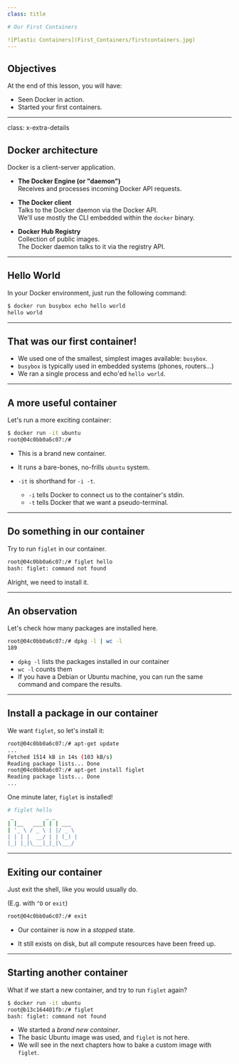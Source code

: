 ```yaml
---
class: title

# Our First Containers

![Plastic Containers](First_Containers/firstcontainers.jpg)
---
```



## Objectives

At the end of this lesson, you will have:

* Seen Docker in action.
* Started your first containers.
---
class: x-extra-details

## Docker architecture

Docker is a client-server application.

* **The Docker Engine (or "daemon")**
  <br/>Receives and processes incoming Docker API requests.

* **The Docker client**
  <br/>Talks to the Docker daemon via the Docker API.
  <br/>We'll use mostly the CLI embedded within the `docker` binary.
 
* **Docker Hub Registry**
  <br/>Collection of public images.
  <br/>The Docker daemon talks to it via the registry API.
 
---
## Hello World

In your Docker environment, just run the following command:

```bash
$ docker run busybox echo hello world
hello world
```


---
## That was our first container!

* We used one of the smallest, simplest images available: `busybox`.
* `busybox` is typically used in embedded systems (phones, routers...)
* We ran a single process and echo'ed `hello world`.


---
## A more useful container

Let's run a more exciting container:

```bash
$ docker run -it ubuntu
root@04c0bb0a6c07:/#
```

* This is a brand new container.
* It runs a bare-bones, no-frills `ubuntu` system.
* `-it` is shorthand for `-i -t`.

  * `-i` tells Docker to connect us to the container's stdin.
  * `-t` tells Docker that we want a pseudo-terminal.



---
## Do something in our container

Try to run `figlet` in our container.

```bash
root@04c0bb0a6c07:/# figlet hello
bash: figlet: command not found
```

Alright, we need to install it.

---
## An observation

Let's check how many packages are installed here.

```bash
root@04c0bb0a6c07:/# dpkg -l | wc -l
189
```

* `dpkg -l` lists the packages installed in our container
* `wc -l` counts them
* If you have a Debian or Ubuntu machine, you can run the same command 
  and compare the results.

---
## Install a package in our container

We want `figlet`, so let's install it:

```bash
root@04c0bb0a6c07:/# apt-get update
...
Fetched 1514 kB in 14s (103 kB/s)
Reading package lists... Done
root@04c0bb0a6c07:/# apt-get install figlet
Reading package lists... Done
...
```

One minute later, `figlet` is installed!

```bash
# figlet hello
 _          _ _       
| |__   ___| | | ___  
| '_ \ / _ \ | |/ _ \ 
| | | |  __/ | | (_) |
|_| |_|\___|_|_|\___/ 
```


---
## Exiting our container

Just exit the shell, like you would usually do.

(E.g. with `^D` or `exit`)

```bash
root@04c0bb0a6c07:/# exit
```

* Our container is now in a *stopped* state.

* It still exists on disk, but all compute resources have been freed up.


---
## Starting another container

What if we start a new container, and try to run `figlet` again?
 
```bash
$ docker run -it ubuntu
root@b13c164401fb:/# figlet
bash: figlet: command not found
```

* We started a *brand new container*.
* The basic Ubuntu image was used, and `figlet` is not here.
* We will see in the next chapters how to bake a custom image with `figlet`.

